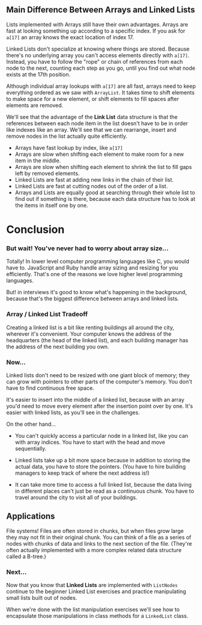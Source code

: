 
## Main Difference Between Arrays and Linked Lists
Lists implemented with Arrays still have their own advantages. Arrays are fast
at looking something up according to a specific index. If you ask for `a[17]`
an array knows the exact location of index 17.

Linked Lists don't specialize at knowing where things are stored. Because
there's no underlying array you can't access elements directly with `a[17]`.
Instead, you have to follow the "rope" or chain of references from each node to
the next, counting each step as you go, until you find out what node exists at
the 17th position.

Although individual array lookups with `a[17]` are all fast, arrays need to
keep everything ordered as we saw with `ArrayList`. It takes time to shift
elements to make space for a new element, or shift elements to fill spaces
after elements are removed.

We'll see that the advantage of the **Link List** data structure is that
the references between each node item in the list doesn't have to be in order
like indexes like an array. We'll see that we can rearrange, insert and remove
nodes in the list actually quite efficiently.

* Arrays have fast lookup by index, like `a[17]`
* Arrays are slow when shifting each element to make room for a new item in
  the middle.
* Arrays are slow when shifting each element to shrink the list to fill gaps
  left by removed elements.
* Linked Lists are fast at adding new links in the chain of their list.
* Linked Lists are fast at cutting nodes out of the order of a list.
* Arrays and Lists are equally good at searching through their whole list
  to find out if something is there, because each data structure has to
  look at the items in itself one by one.

# Conclusion

### But wait! You've never had to worry about array size...

Totally! In lower level computer programming languages like C, you would have to. JavaScript and Ruby handle array sizing and resizing for you efficiently. That's one of the reasons we love higher level programming languages.

But! in interviews it's good to know what's happening in the background, because that's the biggest difference between arrays and linked lists.

### Array / Linked List Tradeoff

Creating a linked list is a bit like renting buildings all around the city, wherever it's convenient. Your computer knows the address of the headquarters (the head of the linked list), and each building manager has the address of the next building you own.

### Now...

Linked lists don't need to be resized with one giant block of memory; they can grow with pointers to other parts of the computer's memory. You don't have to find continuous free space.

It's easier to insert into the middle of a linked list, because with an array you'd need to move every element after the insertion point over by one. It's easier with linked lists, as you'll see in the challenges.

On the other hand...

- You can't quickly access a particular node in a linked list, like you can with array indices. You have to start with the head and move sequentially.

- Linked lists take up a bit more space because in addition to storing the actual data, you have to store the pointers. (You have to hire building managers to keep track of where the next address is!)

- It can take more time to access a full linked list, because the data living in different places can't just be read as a continuous chunk. You have to travel around the city to visit all of your buildings.

## Applications

File systems! Files are often stored in chunks, but when files grow large they may not fit in their original chunk. You can think of a file as a series of nodes with chunks of data and links to the next section of the file. (They're often actually implemented with a more complex related data structure called a B-tree.)

### Next...
Now that you know that **Linked Lists** are implemented with `ListNodes`
continue to the beginner Linked List exercises and practice manipulating
small lists built out of nodes.

When we're done with the list manipulation exercises we'll see how to
encapsulate those manipulations in class methods for a `LinkedList` class.
